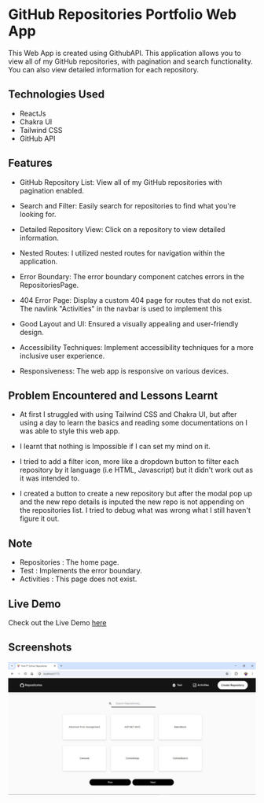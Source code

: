 # GitHub Repositories Portfolio Web App

This Web App is created using GithubAPI. This application allows you to view all of my GitHub repositories, with pagination and search functionality. You can also view detailed information for each repository.

## Technologies Used

- ReactJs
- Chakra UI
- Tailwind CSS
- GitHub API

## Features

- GitHub Repository List: View all of my GitHub repositories with pagination enabled. 

- Search and Filter: Easily search for repositories to find what you're looking for.

- Detailed Repository View: Click on a repository to view detailed information.

- Nested Routes: I utilized nested routes for navigation within the application.

- Error Boundary: The error boundary component catches errors in the RepositoriesPage. 

- 404 Error Page: Display a custom 404 page for routes that do not exist. The navlink "Activities" in the navbar is used to implement this

- Good Layout and UI: Ensured a visually appealing and user-friendly design.

- Accessibility Techniques: Implement accessibility techniques for a more inclusive user experience.

- Responsiveness: The web app is responsive on various devices.
 
## Problem Encountered and Lessons Learnt 

- At first I struggled with using Tailwind CSS and Chakra UI, but after using a day to learn the basics and reading some documentations on I was able to style this web app.

- I learnt that nothing is Impossible if I can set my mind on it. 

- I tried to add a filter icon, more like a dropdown button to filter each repository by it language (i.e HTML, Javascript) but it didn't work out as it was intended to.

- I created a button to create a new repository but after the modal pop up and the new repo details is inputed the new repo is not appending on the repositories list. I tried to debug what was wrong what I still haven't figure it out.

## Note

- Repositories : The home page.
- Test : Implements the error boundary.
- Activities : This page does not exist.
## Live Demo

Check out the Live Demo [here](https://github-web-app-7p78.vercel.app/)
## Screenshots

![App Screenshot](./src/assets/Github%20Web%20App.jpg)


